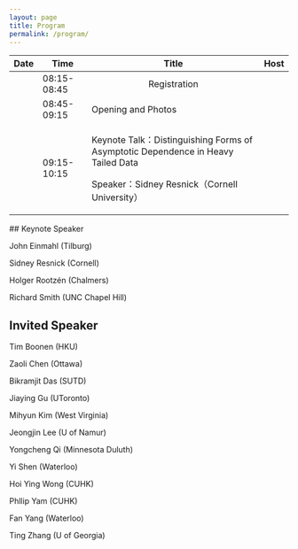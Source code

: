 ```yaml
---
layout: page
title: Program
permalink: /program/
---
```



<table>
<thead>
<th>Date</th>
<th>Time</th>
<th>
<div style="text-align: center;">
Title
</div>
</th>
<th>Host</th>
</thead>
<tr>

<td></td>

<td>08:15-08:45</td>

<td>
<div style="text-align: center;">
Registration
</div>
</td>
<td></td>

</tr>
<tr>

<td></td>

<td>08:45-09:15</td>

<td>Opening and Photos</td>
<td></td>

</tr>

<tr>

<td></td>

<td>09:15-10:15</td>

<td><p>Keynote Talk：Distinguishing Forms of Asymptotic Dependence in Heavy Tailed Data</p>
<p>Speaker：Sidney Resnick（Cornell University）</p>
</td>
<td></td>

</tr>
</table>
## Keynote Speaker
<p>John Einmahl (Tilburg)</p>
<p>Sidney Resnick (Cornell)</p>
<p>Holger Rootzén (Chalmers)</p>
<p>Richard Smith (UNC Chapel Hill)</p>

## Invited Speaker
<p>Tim Boonen (HKU)</p>
<p>Zaoli Chen (Ottawa)</p>
<p>Bikramjit Das (SUTD)</p>
<p>Jiaying Gu (UToronto)</p>
<p>Mihyun Kim (West Virginia)</p>
<p>Jeongjin Lee (U of Namur)</p>
<p>Yongcheng Qi (Minnesota Duluth)</p>
<p>Yi Shen (Waterloo)</p>
<p>Hoi Ying Wong (CUHK)</p>
<p>Phllip Yam (CUHK)</p>
<p>Fan Yang (Waterloo)</p>
<p>Ting Zhang (U of Georgia)</p>


